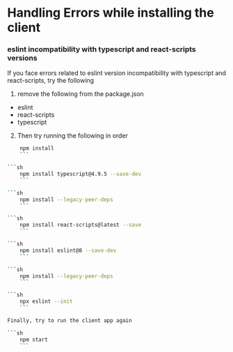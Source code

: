 # Handling Errors while installing the client

###  eslint incompatibility with typescript and react-scripts versions

If you face errors related to eslint version incompatibility with typescript and react-scripts,
try the following 

1. remove the following from the package.json

- eslint
- react-scripts
- typescript 

2. Then try running the following in order 

```sh
    npm install 
    ```

```sh
    npm install typescript@4.9.5 --save-dev
    ```

```sh
    npm install --legacy-peer-deps
    ```

```sh
    npm install react-scripts@latest --save
    ```

```sh
    npm install eslint@8 --save-dev
    ```

```sh
    npm install --legacy-peer-deps
    ```

```sh
    npx eslint --init 
    ```

Finally, try to run the client app again

```sh
    npm start
    ```